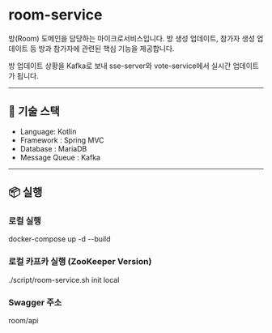 # room-service

방(Room) 도메인을 담당하는 마이크로서비스입니다. 방 생성 업데이트, 참가자 생성 업데이트 등 방과 참가자에 관련된 핵심 기능을 제공합니다.

방 업데이트 상황을 Kafka로 보내 sse-server와 vote-service에서 실시간 업데이트가 됩니다.

---

## 🧰 기술 스택

- Language: Kotlin
- Framework : Spring MVC
- Database : MariaDB
- Message Queue : Kafka

---

## 📦 실행

### 로컬 실행
docker-compose up -d --build

### 로컬 카프카 실행 (ZooKeeper Version)
./script/room-service.sh init local

### Swagger 주소
room/api
